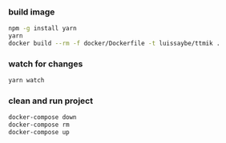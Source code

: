 ### build image

```sh
npm -g install yarn
yarn
docker build --rm -f docker/Dockerfile -t luissaybe/ttmik .
```

### watch for changes

```sh
yarn watch
```

### clean and run project

```sh
docker-compose down
docker-compose rm
docker-compose up
```

